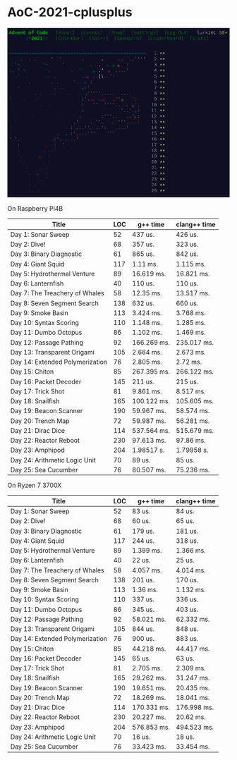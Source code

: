 # AoC-2021-cplusplus
![dive!](dive.png)

On Raspberry Pi4B

| Title | LOC | g++ time | clang++ time |
| --- | --- | --- | --- |
| Day 1: Sonar Sweep  | 52 | 437 us. | 426 us. |
| Day 2: Dive!  | 68 | 357 us. | 323 us. |
| Day 3: Binary Diagnostic  | 61 | 865 us. | 842 us. |
| Day 4: Giant Squid  | 117 | 1.11 ms. | 1.115 ms. |
| Day 5: Hydrothermal Venture  | 89 | 16.619 ms. | 16.821 ms. |
| Day 6: Lanternfish  | 40 | 110 us. | 110 us. |
| Day 7: The Treachery of Whales  | 58 | 12.35 ms. | 13.517 ms. |
| Day 8: Seven Segment Search  | 138 | 632 us. | 660 us. |
| Day 9: Smoke Basin  | 113 | 3.424 ms. | 3.768 ms. |
| Day 10: Syntax Scoring  | 110 | 1.148 ms. | 1.285 ms. |
| Day 11: Dumbo Octopus  | 86 | 1.102 ms. | 1.469 ms. |
| Day 12: Passage Pathing  | 92 | 166.269 ms. | 235.017 ms. |
| Day 13: Transparent Origami  | 105 | 2.664 ms. | 2.673 ms. |
| Day 14: Extended Polymerization  | 76 | 2.805 ms. | 2.72 ms. |
| Day 15: Chiton  | 85 | 267.395 ms. | 266.122 ms. |
| Day 16: Packet Decoder  | 145 | 211 us. | 215 us. |
| Day 17: Trick Shot  | 81 | 9.861 ms. | 8.517 ms. |
| Day 18: Snailfish  | 165 | 100.122 ms. | 105.605 ms. |
| Day 19: Beacon Scanner  | 190 | 59.967 ms. | 58.574 ms. |
| Day 20: Trench Map  | 72 | 59.987 ms. | 56.281 ms. |
| Day 21: Dirac Dice  | 114 | 537.564 ms. | 515.679 ms. |
| Day 22: Reactor Reboot  | 230 | 97.613 ms. | 97.86 ms. |
| Day 23: Amphipod  | 204 | 1.98517 s.  | 1.79958 s.  |
| Day 24: Arithmetic Logic Unit  | 70 | 89 us. | 85 us. |
| Day 25: Sea Cucumber  | 76 | 80.507 ms. | 75.236 ms. |

On Ryzen 7 3700X

| Title | LOC | g++ time | clang++ time |
| --- | --- | --- | --- |
| Day 1: Sonar Sweep  | 52 | 83 us. | 84 us. |
| Day 2: Dive!  | 68 | 60 us. | 65 us. |
| Day 3: Binary Diagnostic  | 61 | 179 us. | 181 us. |
| Day 4: Giant Squid  | 117 | 244 us. | 318 us. |
| Day 5: Hydrothermal Venture  | 89 | 1.399 ms. | 1.366 ms. |
| Day 6: Lanternfish  | 40 | 22 us. | 25 us. |
| Day 7: The Treachery of Whales  | 58 | 4.057 ms. | 4.014 ms. |
| Day 8: Seven Segment Search  | 138 | 201 us. | 170 us. |
| Day 9: Smoke Basin  | 113 | 1.36 ms. | 1.132 ms. |
| Day 10: Syntax Scoring  | 110 | 337 us. | 336 us. |
| Day 11: Dumbo Octopus  | 86 | 345 us. | 403 us. |
| Day 12: Passage Pathing  | 92 | 58.021 ms. | 62.332 ms. |
| Day 13: Transparent Origami  | 105 | 844 us. | 848 us. |
| Day 14: Extended Polymerization  | 76 | 900 us. | 883 us. |
| Day 15: Chiton  | 85 | 44.218 ms. | 44.417 ms. |
| Day 16: Packet Decoder  | 145 | 65 us. | 63 us. |
| Day 17: Trick Shot  | 81 | 2.705 ms. | 2.309 ms. |
| Day 18: Snailfish  | 165 | 29.262 ms. | 31.247 ms. |
| Day 19: Beacon Scanner  | 190 | 19.651 ms. | 20.435 ms. |
| Day 20: Trench Map  | 72 | 18.269 ms. | 18.041 ms. |
| Day 21: Dirac Dice  | 114 | 170.331 ms. | 176.998 ms. |
| Day 22: Reactor Reboot  | 230 | 20.227 ms. | 20.62 ms. |
| Day 23: Amphipod  | 204 | 576.853 ms. | 494.523 ms. |
| Day 24: Arithmetic Logic Unit  | 70 | 16 us. | 18 us. |
| Day 25: Sea Cucumber  | 76 | 33.423 ms. | 33.454 ms. |
